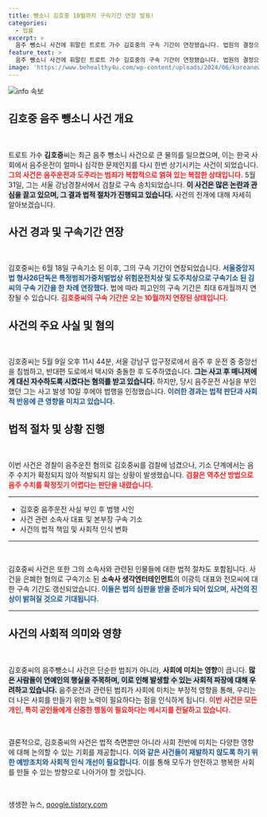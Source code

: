 ```yaml
---
title: 뺑소니 김호중 10월까지 구속기간 연장 발표!
categories:
  - 법률
excerpt: >
  음주 뺑소니 사건에 휘말린 트로트 가수 김호중의 구속 기간이 연장됐습니다. 법원의 결정으로 그의 구속은 오는 10월까지 이어지며, 사건의 전개가 주목됩니다.
feature_text: >
  음주 뺑소니 사건에 휘말린 트로트 가수 김호중의 구속 기간이 연장됐습니다. 법원의 결정으로 그의 구속은 오는 10월까지 이어지며, 사건의 전개가 주목됩니다.
image: 'https://www.behealthy4u.com/wp-content/uploads/2024/06/koreanews.jpg'
---
```


<p><img src="https://www.behealthy4u.com/wp-content/uploads/2024/06/koreanews.jpg" alt="info 속보" /></p>

<h2 data-ke-size="size26">김호중 음주 뺑소니 사건 개요</h2>

<p data-ke-size="size16">&nbsp;</p>

<p data-ke-size="size16">트로트 가수 <b>김호중</b>씨는 최근 음주 뺑소니 사건으로 큰 물의를 일으켰으며, 이는 한국 사회에서 음주운전이 얼마나 심각한 문제인지를 다시 한번 상기시키는 사건이 되었습니다. <b><span style="color: #ee2323;">그의 사건은 음주운전과 도주라는 범죄가 복합적으로 얽혀 있는 복잡한 상태입니다.</span></b> 5월 31일, 그는 서울 강남경찰서에서 검찰로 구속 송치되었습니다. <b><span style="background-color: #21538527;">이 사건은 많은 논란과 관심을 끌고 있으며, 그 결과 법적 절차가 진행되고 있습니다.</span></b> 사건의 전개에 대해 자세히 알아보겠습니다.</p>

<h2 data-ke-size="size26">사건 경과 및 구속기간 연장</h2>

<p data-ke-size="size16">&nbsp;</p>

<p data-ke-size="size16">김호중씨는 6월 18일 구속기소 된 이후, 그의 구속 기간이 연장되었습니다. <b><span style="color: #1a5490;">서울중앙지법 형사26단독은 특정범죄가중처벌법상 위험운전치상 및 도주치상으로 구속기소 된 김씨의 구속 기간을 한 차례 연장했다.</span></b> 법에 따라 피고인의 구속 기간은 최대 6개월까지 연장될 수 있습니다. <b><span style="color: #ee2323;">김호중씨의 구속 기간은 오는 10월까지 연장된 상태입니다.</span></b></p>

<h2 data-ke-size="size26">사건의 주요 사실 및 혐의</h2>

<p data-ke-size="size16">&nbsp;</p>

<p data-ke-size="size16">김호중씨는 5월 9일 오후 11시 44분, 서울 강남구 압구정로에서 음주 후 운전 중 중앙선을 침범하고, 반대편 도로에서 택시와 충돌한 후 도주하였습니다. <b><span style="background-color: #21538527;">그는 사고 후 매니저에게 대신 자수하도록 시켰다는 혐의를 받고 있습니다.</span></b> 하지만, 당시 음주운전 사실을 부인했던 그는 사고 발생 10일 후에야 범행을 인정했습니다. <b><span style="color: #1a5490;">이러한 경과는 법적 판단과 사회적 반응에 큰 영향을 미치고 있습니다.</span></b></p>

<h2 data-ke-size="size26">법적 절차 및 상황 진행</h2>

<p data-ke-size="size16">&nbsp;</p>

<p data-ke-size="size16">이번 사건은 경찰이 음주운전 혐의로 김호중씨를 검찰에 넘겼으나, 기소 단계에서는 음주 수치가 확정되지 않아 적발되지 않는 상황이 발생했습니다. <b><span style="color: #ee2323;">검찰은 역추산 방법으로 음주 수치를 확정짓기 어렵다는 판단을 내렸습니다.</span></b> </p>

<hr>

<ul>
    <li>김호중 음주운전 사실 부인 후 범행 시인</li>
    <li>사건 관련 소속사 대표 및 본부장 구속 기소</li>
    <li>사건의 법적 책임 및 사회적 인식 변화</li>
</ul>

<hr>

<p data-ke-size="size16">&nbsp;</p>

<p data-ke-size="size16">김호중씨 사건은 또한 그의 소속사와 관련된 인물들에 대한 법적 절차도 포함됩니다. 사건을 은폐한 혐의로 구속기소 된 <b>소속사 생각엔터테인먼트</b>의 이광득 대표와 전모씨에 대한 구속 기간도 갱신되었습니다. <b><span style="color: #1a5490;">이들은 법의 심판을 받을 준비가 되어 있으며, 사건의 진상이 밝혀질 것으로 기대됩니다.</span></b></p>

<hr>

<h2 data-ke-size="size26">사건의 사회적 의미와 영향</h2>

<p data-ke-size="size16">&nbsp;</p>

<p data-ke-size="size16">김호중씨의 음주뺑소니 사건은 단순한 범죄가 아니라, <b>사회에 미치는 영향</b>이 큽니다. <b><span style="background-color: #21538527;">많은 사람들이 연예인의 행실을 주목하며, 이로 인해 발생할 수 있는 사회적 파장에 대해 우려하고 있습니다.</span></b> 음주운전과 관련된 범죄가 사회에 미치는 부정적 영향을 통해, 우리는 더 나은 사회를 만들기 위한 노력이 필요하다는 점을 인식하게 됩니다. <b><span style="color: #ee2323;">이번 사건은 모든 개인, 특히 공인들에게 신중한 행동이 필요하다는 메시지를 전달하고 있습니다.</span></b></p>

<p data-ke-size="size16">&nbsp;</p>

<p data-ke-size="size16">결론적으로, 김호중씨의 사건은 법적 측면뿐만 아니라 사회 전반에 미치는 다양한 영향에 대해 논의할 수 있는 기회를 제공합니다. <b><span style="color: #1a5490;">이와 같은 사건들이 재발하지 않도록 하기 위한 예방조치와 사회적 인식 개선이 필요합니다.</span></b> 이를 통해 모두가 안전하고 행복한 사회를 만들 수 있는 방향으로 나아가야 할 것입니다.</p>

<p data-ke-size="size16">&nbsp;</p>
생생한 뉴스, <a href="https://qoogle.tistory.com" rel="dofollow">qoogle.tistory.com</a>


